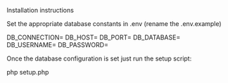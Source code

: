Installation instructions

Set the appropriate database constants in .env (rename the .env.example)

DB_CONNECTION=
DB_HOST=
DB_PORT=
DB_DATABASE=
DB_USERNAME=
DB_PASSWORD=

Once the database configuration is set just run the setup script:

php setup.php
